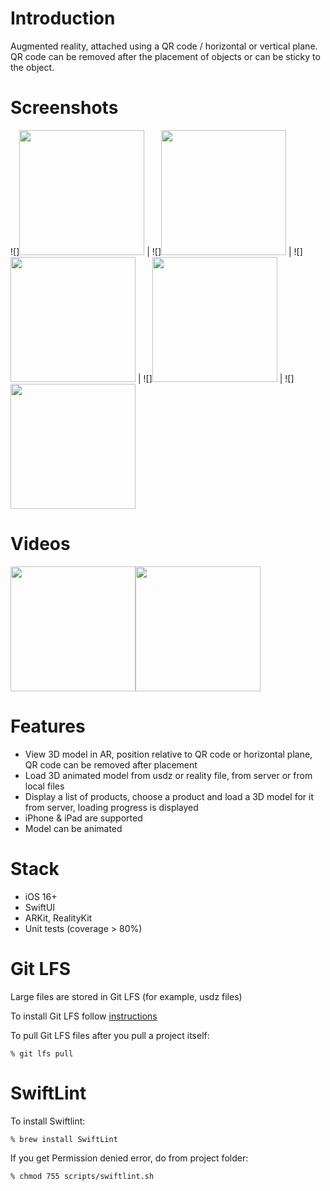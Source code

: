 # Introduction

Augmented reality, attached using a QR code / horizontal or vertical plane. 
QR code can be removed after the placement of objects or can be sticky to the object.

# Screenshots

![]<img src="https://github.com/wzbozon/ViewInAR/blob/master/Screenshots/1.jpg?raw=true"  width="200px">  |  ![]<img src="https://github.com/wzbozon/ViewInAR/blob/master/Screenshots/2.jpg?raw=true"  width="200px"> |  ![]<img src="https://github.com/wzbozon/ViewInAR/blob/master/Screenshots/3.jpg?raw=true"  width="200px"> |  ![]<img src="https://github.com/wzbozon/ViewInAR/blob/master/Screenshots/4.jpg?raw=true"  width="200px"> |  ![]<img src="https://github.com/wzbozon/ViewInAR/blob/master/Screenshots/5.jpg?raw=true"  width="200px">

# Videos

[<img src="https://github.com/wzbozon/ViewInAR/blob/master/Screenshots/video1.jpg?raw=true" width="200px">](https://youtube.com/shorts/bZ8h5qPIa7s?feature=share)[<img src="https://github.com/wzbozon/ViewInAR/blob/master/Screenshots/video2.jpg?raw=true" width="200px">](https://youtu.be/xp0ouvnIxxk)

# Features

- View 3D model in AR, position relative to QR code or horizontal plane, QR code can be removed after placement
- Load 3D animated model from usdz or reality file, from server or from local files
- Display a list of products, choose a product and load a 3D model for it from server, loading progress is displayed
- iPhone & iPad are supported
- Model can be animated

# Stack

- iOS 16+
- SwiftUI
- ARKit, RealityKit
- Unit tests (coverage > 80%)

# Git LFS

Large files are stored in Git LFS (for example, usdz files)

To install Git LFS follow [instructions](https://docs.github.com/en/repositories/working-with-files/managing-large-files/installing-git-large-file-storage)

To pull Git LFS files after you pull a project itself:

    % git lfs pull

# SwiftLint

To install Swiftlint: 

    % brew install SwiftLint

If you get Permission denied error, do from project folder:

    % chmod 755 scripts/swiftlint.sh
